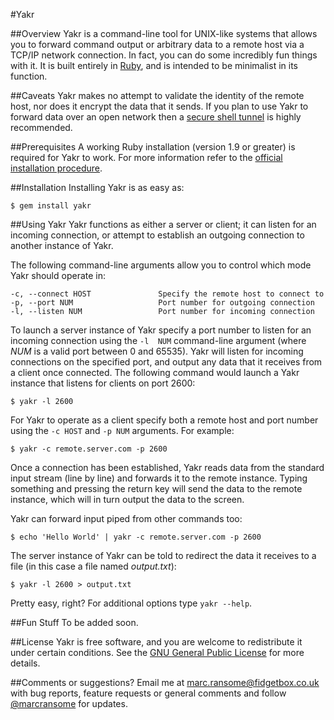 #Yakr

##Overview
Yakr is a command-line tool for UNIX-like systems that allows you to forward command output or arbitrary data to a remote host via a TCP/IP network connection.  In fact, you can do some incredibly fun things with it.  It is built entirely in [Ruby](http://ruby-lang.org/), and is intended to be minimalist in its function.

##Caveats
Yakr makes no attempt to validate the identity of the remote host, nor does it encrypt the data that it sends.  If you plan to use Yakr to forward data over an open network then a [secure shell tunnel](http://en.wikipedia.org/wiki/Tunneling_protocol#Secure_shell_tunneling) is highly recommended.

##Prerequisites
A working Ruby installation (version 1.9 or greater) is required for Yakr to work.  For more information refer to the [official installation procedure](http://www.ruby-lang.org/en/downloads/).

##Installation
Installing Yakr is as easy as:

	$ gem install yakr

##Using Yakr
Yakr functions as either a server or client; it can listen for an incoming connection, or attempt to establish an outgoing connection to another instance of Yakr.

The following command-line arguments allow you to control which mode Yakr should operate in:

	-c, --connect HOST               Specify the remote host to connect to
	-p, --port NUM                   Port number for outgoing connection
	-l, --listen NUM                 Port number for incoming connection

To launch a server instance of Yakr specify a port number to listen for an incoming connection using the `-l  NUM` command-line argument (where _NUM_ is a valid port between 0 and 65535).  Yakr will listen for incoming connections on the specified port, and output any data that it receives from a client once connected.  The following command would launch a Yakr instance that listens for clients on port 2600:

	$ yakr -l 2600

For Yakr to operate as a client specify both a remote host and port number using the `-c HOST` and `-p NUM` arguments.  For example:

	$ yakr -c remote.server.com -p 2600

Once a connection has been established, Yakr reads data from the standard input stream (line by line) and forwards it to the remote instance.  Typing something and pressing the return key will send the data to the remote instance, which will in turn output the data to the screen.

Yakr can forward input piped from other commands too:

	$ echo 'Hello World' | yakr -c remote.server.com -p 2600

The server instance of Yakr can be told to redirect the data it receives to a file (in this case a file named _output.txt_):

	$ yakr -l 2600 > output.txt

Pretty easy, right?  For additional options type `yakr --help`.

##Fun Stuff
To be added soon.

##License
Yakr is free software, and you are welcome to redistribute it under certain conditions.  See the [GNU General Public License](http://www.gnu.org/licenses/gpl.html) for more details.

##Comments or suggestions?
Email me at [marc.ransome@fidgetbox.co.uk](marc.ransome@fidgetbox.co.uk) with bug reports, feature requests or general comments and follow [@marcransome](http://www.twitter.com/marcransome) for updates.
